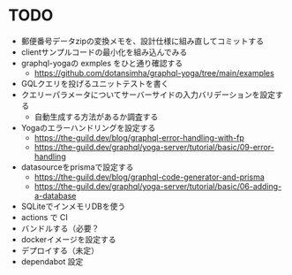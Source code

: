 TODO
======

- 郵便番号データzipの変換メモを、設計仕様に組み直してコミットする
- clientサンプルコードの最小化を組み込んでみる
- graphql-yogaの exmples をひと通り確認する
  - https://github.com/dotansimha/graphql-yoga/tree/main/examples
- GQLクエリを投げるユニットテストを書く
- クエリーパラメータについてサーバーサイドの入力バリデーションを設定する
  - 自動生成する方法があるか調査する
- Yogaのエラーハンドリングを設定する
  - https://the-guild.dev/blog/graphql-error-handling-with-fp
  - https://the-guild.dev/graphql/yoga-server/tutorial/basic/09-error-handling
- datasourceをprismaで設定する
    - https://the-guild.dev/blog/graphql-code-generator-and-prisma
    - https://the-guild.dev/graphql/yoga-server/tutorial/basic/06-adding-a-database
- SQLiteでインメモリDBを使う
- actions で CI
- バンドルする（必要？
- dockerイメージを設定する
- デプロイする（未定）
- dependabot 設定
